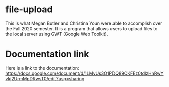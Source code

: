 # file-upload
This is what Megan Butler and Christina Youn were able to accomplish over the Fall 2020 semester. It is a program that allows users to upload files to the local server using GWT (Google Web Toolkit).

# Documentation link
Here is a link to the documentation: https://docs.google.com/document/d/1LMvUs3O1PDQ89CKFEz0tdlzHnRwYvkj2UrmMpDRwsT0/edit?usp=sharing
